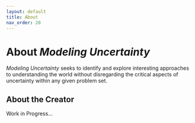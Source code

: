```yaml
---
layout: default
title: About
nav_order: 20
---
```


# About _Modeling Uncertainty_
_Modeling Uncertainty_ seeks to identify and explore interesting approaches to understanding the world without disregarding the critical aspects of uncertainty within any given problem set.

## About the Creator
Work in Progress...
